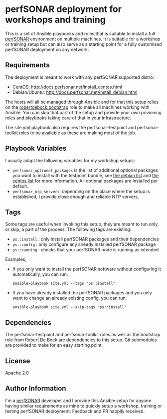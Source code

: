 perfSONAR deployment for workshops and training
===============================================

This is a set of Ansible playbooks and roles that is suitable to install a full [perfSONAR][ps] environment on multiple machines.  It is suitable for a workshop or training setup but can also serve as a starting point for a fully customised perfSONAR deployment on any network.

Requirements
------------

The deployment is meant to work with any perfSONAR supported distro:

  - CentOS: http://docs.perfsonar.net/install_centos.html
  - Debian/Ubuntu: http://docs.perfsonar.net/install_debian.html

The hosts will all be managed through Ansible and for that this setup relies on the [robertdebock.bootstrap][rdbs] role to make all machines working with Ansible.  You can skip that part of the setup and provide your own privioning roles and playbooks taking care of that in your infrastructure.

The site.yml playbook also requires the perfsonar-testpoint and perfsonar-toolkit roles to be available as these are making most of the job.

Playbook Variables
------------------

I usually adapt the following variables for my workshop setups:

  - `perfsonar_optional_packages` is the list of additional optional packages you want to install with the testpoint bundle, see [the debian list][debian-optional] and [the centos list][centos-optional] for more information.  All optional packages are installed per default.
  - `perfsonar_ntp_servers`: depending on the place where the setup is established, I provide close enough and reliable NTP servers,

Tags
----

Some tags are useful when invoking this setup, they are meant to run only, or skip, a part of the process.  The following tags are existing:

  - `ps::install` : only install perfSONAR packages and their dependencies
  - `ps::config` : only configure any already installed perfSONAR package
  - `ps::running` : checks that your perfSONAR node is running as intended

Examples,

  - If you only want to install the perfSONAR software without configuring it automatically, you can run:

        ansible-playbook site.yml --tags "ps::install"

  - If you have already installed the perfSONAR packages and you only want to change an already existing config, you can run:

        ansible-playbook site.yml --skip-tags "ps::install"

Dependencies
------------

The perfsonar-testpoint and perfsonar-toolkit roles as well as the bootstrap role from Robert De Bock are dependencies to this setup.  Git submodules are provided to make for an easy starting point.

License
-------

Apache 2.0

Author Information
------------------

I'm a [perfSONAR][ps] developer and I provide this Ansible setup for anyone having similar requirements as mine to quickly setup a workshop, training or testing perfSONAR deployment.  Feedback and PR happily received.


[rdbs]: https://galaxy.ansible.com/robertdebock/bootstrap/
[debian-optional]: http://docs.perfsonar.net/install_debian.html#optional-packages
[centos-optional]: http://docs.perfsonar.net/install_centos.html#optional-packages
[ps]: http://www.perfsonar.net
